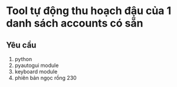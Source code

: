# Tool tự động thu hoạch đậu của 1 danh sách accounts có sẵn
## Yêu cầu
1. python
2. pyautogui module
3. keyboard module
4. phiên bản ngọc rồng 230
